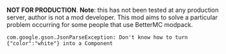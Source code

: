 **NOT FOR PRODUCTION**.
**Note**: this has not been tested at any production server, author is not a mod developer.
This mod aims to solve a particular problem occurring for some people that use BetterMC modpack.

```
com.google.gson.JsonParseException: Don't know how to turn {"color":"white"} into a Component
```